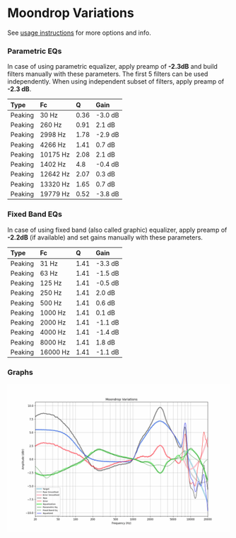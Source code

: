 # Moondrop Variations
See [usage instructions](https://github.com/jaakkopasanen/AutoEq#usage) for more options and info.

### Parametric EQs
In case of using parametric equalizer, apply preamp of **-2.3dB** and build filters manually
with these parameters. The first 5 filters can be used independently.
When using independent subset of filters, apply preamp of **-2.3 dB**.

| Type    | Fc       |    Q | Gain    |
|:--------|:---------|:-----|:--------|
| Peaking | 30 Hz    | 0.36 | -3.0 dB |
| Peaking | 260 Hz   | 0.91 | 2.1 dB  |
| Peaking | 2998 Hz  | 1.78 | -2.9 dB |
| Peaking | 4266 Hz  | 1.41 | 0.7 dB  |
| Peaking | 10175 Hz | 2.08 | 2.1 dB  |
| Peaking | 1402 Hz  | 4.8  | -0.4 dB |
| Peaking | 12642 Hz | 2.07 | 0.3 dB  |
| Peaking | 13320 Hz | 1.65 | 0.7 dB  |
| Peaking | 19779 Hz | 0.52 | -3.8 dB |

### Fixed Band EQs
In case of using fixed band (also called graphic) equalizer, apply preamp of **-2.2dB**
(if available) and set gains manually with these parameters.

| Type    | Fc       |    Q | Gain    |
|:--------|:---------|:-----|:--------|
| Peaking | 31 Hz    | 1.41 | -3.3 dB |
| Peaking | 63 Hz    | 1.41 | -1.5 dB |
| Peaking | 125 Hz   | 1.41 | -0.5 dB |
| Peaking | 250 Hz   | 1.41 | 2.0 dB  |
| Peaking | 500 Hz   | 1.41 | 0.6 dB  |
| Peaking | 1000 Hz  | 1.41 | 0.1 dB  |
| Peaking | 2000 Hz  | 1.41 | -1.1 dB |
| Peaking | 4000 Hz  | 1.41 | -1.4 dB |
| Peaking | 8000 Hz  | 1.41 | 1.8 dB  |
| Peaking | 16000 Hz | 1.41 | -1.1 dB |

### Graphs
![](./Moondrop%20Variations.png)